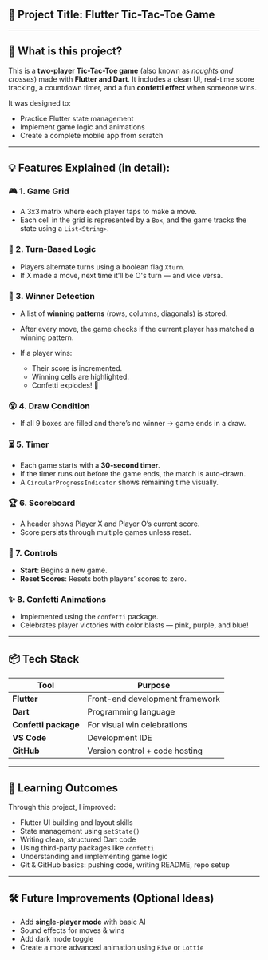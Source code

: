 ## 🎯 **Project Title**: Flutter Tic-Tac-Toe Game

---

## 🧠 What is this project?

This is a **two-player Tic-Tac-Toe game** (also known as *noughts and crosses*) made with **Flutter and Dart**.
It includes a clean UI, real-time score tracking, a countdown timer, and a fun **confetti effect** when someone wins.

It was designed to:

* Practice Flutter state management
* Implement game logic and animations
* Create a complete mobile app from scratch

---

## 💡 Features Explained (in detail):

### 🎮 1. Game Grid

* A 3x3 matrix where each player taps to make a move.
* Each cell in the grid is represented by a `Box`, and the game tracks the state using a `List<String>`.

### 🔄 2. Turn-Based Logic

* Players alternate turns using a boolean flag `Xturn`.
* If X made a move, next time it’ll be O's turn — and vice versa.

### 🧠 3. Winner Detection

* A list of **winning patterns** (rows, columns, diagonals) is stored.
* After every move, the game checks if the current player has matched a winning pattern.
* If a player wins:

  * Their score is incremented.
  * Winning cells are highlighted.
  * Confetti explodes! 🎉

### 😵 4. Draw Condition

* If all 9 boxes are filled and there’s no winner → game ends in a draw.

### ⏳ 5. Timer

* Each game starts with a **30-second timer**.
* If the timer runs out before the game ends, the match is auto-drawn.
* A `CircularProgressIndicator` shows remaining time visually.

### 🏆 6. Scoreboard

* A header shows Player X and Player O’s current score.
* Score persists through multiple games unless reset.

### 🧽 7. Controls

* **Start**: Begins a new game.
* **Reset Scores**: Resets both players’ scores to zero.

### ✨ 8. Confetti Animations

* Implemented using the `confetti` package.
* Celebrates player victories with color blasts — pink, purple, and blue!

---

## 📦 Tech Stack

| Tool                 | Purpose                         |
| -------------------- | ------------------------------- |
| **Flutter**          | Front-end development framework |
| **Dart**             | Programming language            |
| **Confetti package** | For visual win celebrations     |
| **VS Code**          | Development IDE                 |
| **GitHub**           | Version control + code hosting  |

---

## 📌 Learning Outcomes

Through this project, I improved:

* Flutter UI building and layout skills
* State management using `setState()`
* Writing clean, structured Dart code
* Using third-party packages like `confetti`
* Understanding and implementing game logic
* Git & GitHub basics: pushing code, writing README, repo setup

---

## 🛠 Future Improvements (Optional Ideas)

* Add **single-player mode** with basic AI
* Sound effects for moves & wins
* Add dark mode toggle
* Create a more advanced animation using `Rive` or `Lottie`
